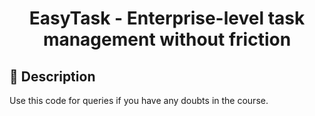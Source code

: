 <h1 align="center">EasyTask - Enterprise-level task management without friction</h1>

## :custard: Description
Use this code for queries if you have any doubts in the course.





